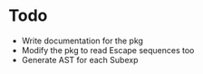 # Todo

+ Write documentation for the pkg
+ Modify the pkg to read Escape sequences too
+ Generate AST for each Subexp
